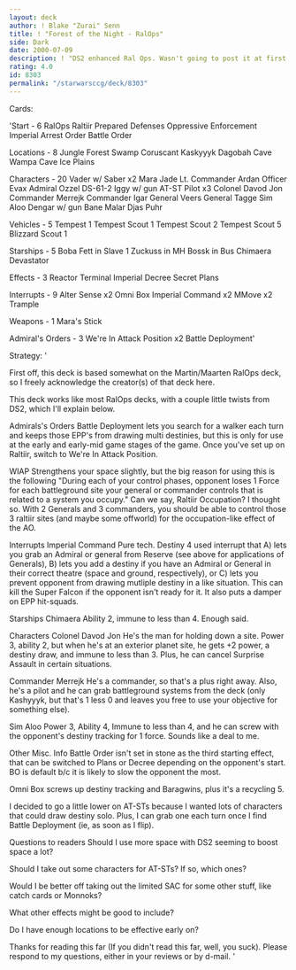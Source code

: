 ```yaml
---
layout: deck
author: ! Blake "Zurai" Senn
title: ! "Forest of the Night - RalOps"
side: Dark
date: 2000-07-09
description: ! "DS2 enhanced Ral Ops. Wasn't going to post it at first b/c of Regionals soon, but I want to get some opinions."
rating: 4.0
id: 8303
permalink: "/starwarsccg/deck/8303"
---
```

Cards: 

'Start - 6
RalOps
Raltiir
Prepared Defenses
Oppressive Enforcement
Imperial Arrest Order
Battle Order

Locations - 8
Jungle
Forest
Swamp
Coruscant
Kaskyyyk
Dagobah Cave
Wampa Cave
Ice Plains

Characters - 20
Vader w/ Saber x2
Mara Jade
Lt. Commander Ardan
Officer Evax
Admiral Ozzel
DS-61-2
Iggy w/ gun
AT-ST Pilot x3
Colonel Davod Jon
Commander Merrejk
Commander Igar
General Veers
General Tagge
Sim Aloo
Dengar w/ gun
Bane Malar
Djas Puhr

Vehicles - 5
Tempest 1
Tempest Scout 1
Tempest Scout 2
Tempest Scout 5
Blizzard Scout 1

Starships - 5
Boba Fett in Slave 1
Zuckuss in MH
Bossk in Bus
Chimaera
Devastator

Effects - 3
Reactor Terminal
Imperial Decree
Secret Plans

Interrupts - 9
Alter
Sense x2
Omni Box
Imperial Command x2
MMove x2
Trample

Weapons - 1
Mara's Stick

Admiral's Orders - 3
We're In Attack Position x2
Battle Deployment'

Strategy: '

First off, this deck is based somewhat on the Martin/Maarten RalOps deck, so I freely acknowledge the creator(s) of that deck here.

This deck works like most RalOps decks, with a couple little twists from DS2, which I'll explain below.

Admirals's Orders
Battle Deployment
lets you search for a walker each turn and keeps those EPP's from drawing multi destinies, but this is only for use at the early and early-mid game stages of the game. Once you've set up on Raltiir, switch to We're In Attack Position.

WIAP
Strengthens your space slightly, but the big reason for using this is the following "During each of your control phases, opponent loses 1 Force for each battleground site your general or commander controls that is related to a system you occupy." Can we say, Raltiir Occupation? I thought so. With 2 Generals and 3 commanders, you should be able to control those 3 raltiir sites (and maybe some offworld) for the occupation-like effect of the AO.

Interrupts
Imperial Command
Pure tech. Destiny 4 used interrupt that A) lets you grab an Admiral or general from Reserve (see above for applications of Generals), B) lets you add a destiny if you have an Admiral or General in their correct theatre (space and ground, respectively), or C) lets you prevent opponent from drawing mutliple destiny in a like situation. This can kill the Super Falcon if the opponent isn't ready for it. It also puts a damper on EPP hit-squads.

Starships
Chimaera
Ability 2, immune to less than 4. Enough said.

Characters
Colonel Davod Jon
He's the man for holding down a site. Power 3, ability 2, but when he's at an exterior planet site, he gets +2 power, a destiny draw, and immune to less than 3. Plus, he can cancel Surprise Assault in certain situations.

Commander Merrejk
He's a commander, so that's a plus right away. Also, he's a pilot and he can grab battleground systems from the deck (only Kashyyyk, but that's 1 less 0 and leaves you free to use your objective for something else).

Sim Aloo
Power 3, Ability 4, Immune to less than 4, and he can screw with the opponent's destiny tracking for 1 force. Sounds like a deal to me.

Other Misc. Info
Battle Order isn't set in stone as the third starting effect, that can be switched to Plans or Decree depending on the opponent's start. BO is default b/c it is likely to slow the opponent the most.

Omni Box screws up destiny tracking and Baragwins, plus it's a recycling 5.

I decided to go a little lower on AT-STs because I wanted lots of characters that could draw destiny solo. Plus, I can grab one each turn once I find Battle Deployment (ie, as soon as I flip).

Questions to readers
Should I use more space with DS2 seeming to boost space a lot?

Should I take out some characters for AT-STs? If so, which ones?

Would I be better off taking out the limited SAC for some other stuff, like catch cards or Monnoks?

What other effects might be good to include?

Do I have enough locations to be effective early on?



Thanks for reading this far (If you didn't read this far, well, you suck). Please respond to my questions, either in your reviews or by d-mail.
'
